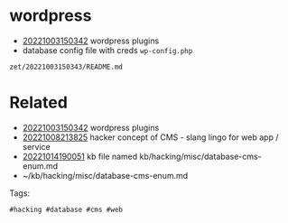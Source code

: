 # wordpress

- [20221003150342](/zet/20221003150342/README.md) wordpress plugins
- database config file with creds `wp-config.php`

` zet/20221003150343/README.md `

# Related

- [20221003150342](/zet/20221003150342/README.md) wordpress plugins
- [20221008213825](/zet/20221008213825/README.md) hacker concept of CMS - slang lingo for web app / service
- [20221014190051](/zet/20221014190051/README.md) kb file named kb/hacking/misc/database-cms-enum.md
- ~/kb/hacking/misc/database-cms-enum.md

Tags:

    #hacking #database #cms #web

